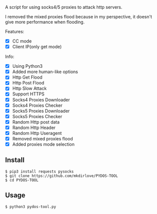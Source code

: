  A script for using socks4/5 proxies to attack http servers.

 I removed the mixed proxies flood because in my perspective, it doesn't give more performance when flooding.

 Features:
- [x] CC mode
- [x] Client IP(only get mode)

 Info:
- [x] Using Python3
- [x] Added more human-like options
- [x] Http Get  Flood
- [x] Http Post Flood
- [x] Http Slow Attack
- [x] Support HTTPS
- [x] Socks4 Proxies Downloader
- [x] Socks4 Proxies Checker
- [x] Socks5 Proxies Downloader
- [x] Socks5 Proxies Checker
- [x] Random Http post data
- [x] Random Http Header
- [x] Random Http Useragent
- [x] Removed mixed proxies flood
- [x] Added proxies mode selection

## Install

    $ pip3 install requests pysocks
    $ git clone https://github.com/mkdirlove/PYDOS-TOOL
    $ cd PYDOS-TOOL

## Usage

    $ python3 pydos-tool.py

